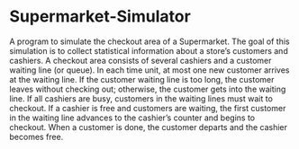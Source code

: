 # Supermarket-Simulator
A program to simulate the checkout area of a Supermarket. The goal of this simulation is to collect statistical information about a store’s customers and cashiers. A checkout area consists of several cashiers and a customer waiting line (or queue). In each time unit, at most one new customer arrives at the waiting line. If the customer waiting line is too long, the customer leaves without checking out; otherwise, the customer gets into the waiting line. If all cashiers are busy, customers in the waiting lines must wait to checkout. If a cashier is free and customers are waiting, the first customer in the waiting line advances to the cashier’s counter and begins to checkout. When a customer is done, the customer departs and the cashier becomes free.

